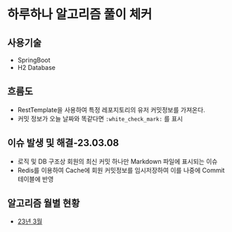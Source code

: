 # 하루하나 알고리즘 풀이 체커

## 사용기술
- SpringBoot
- H2 Database

## 흐름도
- RestTemplate을 사용하여 특정 레포지토리의 유저 커밋정보를 가져온다.
- 커밋 정보가 오늘 날짜와 똑같다면 `:white_check_mark:` 를 표시


## 이슈 발생 및 해결-23.03.08
- 로직 및 DB 구조상 회원의 최신 커밋 하나만 Markdown 파일에 표시되는 이슈
- Redis를 이용하여 Cache에 회원 커밋정보를 임시저장하여 이를 나중에 Commit 테이블에 반영


## 알고리즘 월별 현황

- [23년 3월](https://github.com/HaruHana-algorithm/Alogorithm-checker/blob/main/2023_3.md)
